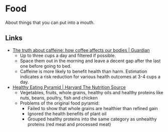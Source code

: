 # Food

About things that you can put into a mouth.

## Links

- [The truth about caffeine: how coffee affects our bodies | Guardian](https://www.theguardian.com/food/2023/feb/15/the-truth-about-caffeine-how-coffee-really-affects-our-bodies)
  - Up to three cups a day and filtered if possible.
  - Space them out in the morning and leave a decent gap after the last one
    before going to bed.
  - Caffeine is more likely to benefit health than harm. Estimation indicates a
    risk reduction for various health outcomes at 3-4 cups a day.
- [Healthy Eating Pyramid | Harvard The Nutrition Source](https://www.hsph.harvard.edu/nutritionsource/healthy-eating-pyramid/)
  - Vegetables, fruits, whole grains, healthy oils and healthy proteins like
    nuts, beans, poultry, fish and chicken
  - Problems of the original food pyramid:
    - Failed to show that whole grains are healthier than refined gain
    - Ignored the health benefits of plant oil
    - Grouped healthy proteins into the same category as unhealthy proteins (red
      meat and processed meat)
